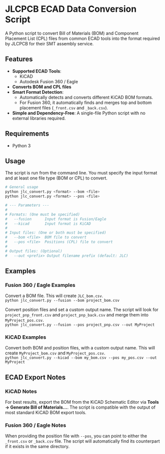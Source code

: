 # JLCPCB ECAD Data Conversion Script

A Python script to convert Bill of Materials (BOM) and Component Placement List (CPL) files from common ECAD tools into the format required by JLCPCB for their SMT assembly service.

## Features

* **Supported ECAD Tools**:
  * KiCAD
  * Autodesk Fusion 360 / Eagle
* **Converts BOM and CPL files**
* **Smart Format Detection**:
  * Automatically detects and converts different KiCAD BOM formats.
  * For Fusion 360, it automatically finds and merges top and bottom placement files (`_front.csv` and `_back.csv`).
* **Simple and Dependency-Free**: A single-file Python script with no external libraries required.

## Requirements

* Python 3

## Usage

The script is run from the command line. You must specify the input format and at least one file type (BOM or CPL) to convert.

```bash
# General usage
python jlc_convert.py <format> --bom <file>
python jlc_convert.py <format> --pos <file>

# --- Parameters ---
#
# Formats: (One must be specified)
#   --fusion      Input format is Fusion/Eagle
#   --kicad       Input format is KiCAD
#
# Input files: (One or both must be specified)
#   --bom <file>  BOM file to convert
#   --pos <file>  Positions (CPL) file to convert
#
# Output files: (Optional)
#   --out <prefix> Output filename prefix (default: JLC)
```

## Examples

### Fusion 360 / Eagle Examples

Convert a BOM file. This will create `JLC_bom.csv`.  
`python jlc_convert.py --fusion --bom project_bom.csv`

Convert position files and set a custom output name. The script will look for `project_pnp_front.csv` and `project_pnp_back.csv` and merge them into `MyProject_pos.csv`.  
`python jlc_convert.py --fusion --pos project_pnp.csv --out MyProject`

### KiCAD Examples

Convert both BOM and position files, with a custom output name. This will create `MyProject_bom.csv` and `MyProject_pos.csv`.  
`python jlc_convert.py --kicad --bom my_bom.csv --pos my_pos.csv --out MyProject`

## ECAD Export Notes

### KiCAD Notes

For best results, export the BOM from the KiCAD Schematic Editor via **Tools → Generate Bill of Materials...**. The script is compatible with the output of most standard KiCAD BOM export tools.

### Fusion 360 / Eagle Notes

When providing the position file with `--pos`, you can point to either the `_front.csv` or `_back.csv` file. The script will automatically find its counterpart if it exists in the same directory.

